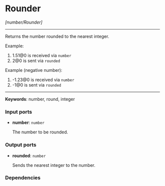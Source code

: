 # Rounder

_[number/Rounder]_

---

Returns the number rounded to the nearest integer.  
  
Example:  
  
1. 1.51@0 is received via `number`  
2. 2@0 is sent via `rounded`  
  
Example (negative number):  
  
1. -1.23@0 is received via `number`  
2. -1@0 is sent via `rounded`  

---

__Keywords__: number, round, integer

### Input ports

* __number__: ` number `

    The number to be rounded.

### Output ports

* __rounded__: ` number `

    Sends the nearest integer to the number.

### Dependencies




